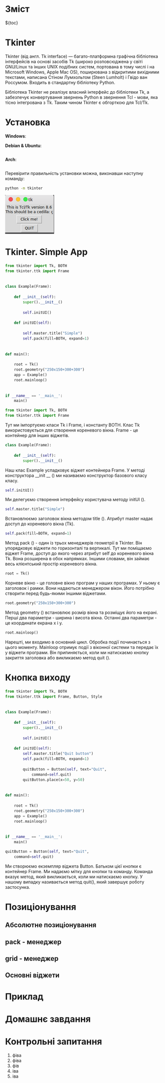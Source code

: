 # Зміст

${toc}

# Tkinter

Tkinter (від англ. Tk interface) — багато-платформна графічна бібліотека інтерфейсів на основі засобів Tk (широко розповсюджена у світі GNU/Linux та інших UNIX подібних систем, портована в тому числі і на Microsoft Windows, Apple Mac OS), поширювана з відкритими вихідними текстами, написана Стіном Лумхольтом (Steen Lumholt) і Гвідо ван Россумом. Входить в стандартну бібліотеку Python.

Бібліотека Tkinter не реалізує власний інтерфейс до бібліотеки Tk, а забезпечує конвертування звернень Python в звернення Tcl - мови, яка тісно інтегрована з Tk. Таким чином Tkinter є обгорткою для Tcl/Tk.

# Установка

**Windows**:


**Debian & Ubuntu**:

```bash
```

**Arch**:

```bash
```

Перевірити правильність установки можна, виконавши наступну команду:

```bash
python -m tkinter
```

![](../resources/img/7/1.png)

# Tkinter. Simple App

```py
from tkinter import Tk, BOTH
from tkinter.ttk import Frame


class Example(Frame):

    def __init__(self):
        super().__init__()

        self.initUI()

    def initUI(self):

        self.master.title("Simple")
        self.pack(fill=BOTH, expand=1)


def main():

    root = Tk()
    root.geometry("250x150+300+300")
    app = Example()
    root.mainloop()


if __name__ == '__main__':
    main()
```

```py
from tkinter import Tk, BOTH
from tkinter.ttk import Frame
```

Тут ми імпортуємо класи Tk і Frame, і константу BOTH. Клас Tk використовується для створення кореневого вікна. Frame - це контейнер для інших віджетів.

```py
class Example(Frame):

    def __init__(self):
        super().__init__()
```

Наш клас Example успадковує віджет контейнера Frame. У методі конструктора __init __ () ми називаємо конструктор базового класу класу.

```py
self.initUI()
```

Ми делегуємо створення інтерфейсу користувача методу initUI ().

```py
self.master.title("Simple")
```

Встановлюємо заголовок вікна методом title (). Атрибут master надає доступ до кореневого вікна (Tk).

```py
self.pack(fill=BOTH, expand=1)
```

Метод pack () - один із трьох менеджерів геометрії в Tkinter. Він упорядковує віджети по горизонталі та вертикалі. Тут ми поміщаємо віджет Frame, доступ до якого через атрибут self до кореневого вікна Tk. Вона розширена в обох напрямках. Іншими словами, він займає весь клієнтський простір кореневого вікна.

```py
root = Tk()
```

Корневе вікно - це головне вікно програм у наших програмах. У ньому є заголовок і рамки. Вони надаються менеджером вікон. Його потрібно створити перед будь-якими іншими віджетами.

```py
root.geometry("250x150+300+300")
```

Метод geometry () встановлює розмір вікна та розміщує його на екрані. Перші два параметри - ширина і висота вікна. Останні два параметри - це координати екрана x і y.

```py
root.mainloop()
```

Нарешті, ми входимо в основний цикл. Обробка події починається з цього моменту. Mainloop отримує події з віконної системи та передає їх у віджети програми. Він припиняється, коли ми натискаємо кнопку закриття заголовка або викликаємо метод quit ().

# Кнопка виходу

```py
from tkinter import Tk, BOTH
from tkinter.ttk import Frame, Button, Style


class Example(Frame):

    def __init__(self):
        super().__init__()

        self.initUI()

    def initUI(self):
        self.master.title("Quit button")
        self.pack(fill=BOTH, expand=1)

        quitButton = Button(self, text="Quit",
            command=self.quit)
        quitButton.place(x=50, y=50)


def main():

    root = Tk()
    root.geometry("250x150+300+300")
    app = Example()
    root.mainloop()


if __name__ == '__main__':
    main()
```

```py
quitButton = Button(self, text="Quit",
    command=self.quit)
```

Ми створюємо екземпляр віджета Button. Батьком цієї кнопки є контейнер Frame. Ми надаємо мітку для кнопки та команду. Команда вказує метод, який викликається, коли ми натискаємо кнопку. У нашому випадку називається метод quit(), який завершує роботу застосунка.

# Позиціонування

## Абсолютне позиціонування

## pack - менеджер

## grid - менеджер

## Основні віджети

# Приклад

# Домашнє завдання

# Контрольні запитання

1. фіва
2. фіва
3. фів
4. іва
5. іва



